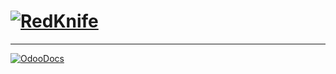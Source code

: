 # [![RedKnife](https://redknife-studio.pl/web/image/website/1/logo/RedKnife%20Studio?unique=323bc66)](https://odoo.redknife-studio.pl/)
----
[![OdooDocs](http://img.shields.io/badge/master-docs-875A7B.svg?style=flat&colorA=8F8F8F)](https://www.odoo.com/documentation/master/)
